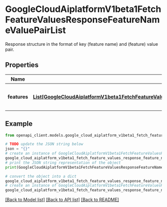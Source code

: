 # GoogleCloudAiplatformV1beta1FetchFeatureValuesResponseFeatureNameValuePairList

Response structure in the format of key (feature name) and (feature) value pair.

## Properties

Name | Type | Description | Notes
------------ | ------------- | ------------- | -------------
**features** | [**List[GoogleCloudAiplatformV1beta1FetchFeatureValuesResponseFeatureNameValuePairListFeatureNameValuePair]**](GoogleCloudAiplatformV1beta1FetchFeatureValuesResponseFeatureNameValuePairListFeatureNameValuePair.md) | List of feature names and values. | [optional] 

## Example

```python
from openapi_client.models.google_cloud_aiplatform_v1beta1_fetch_feature_values_response_feature_name_value_pair_list import GoogleCloudAiplatformV1beta1FetchFeatureValuesResponseFeatureNameValuePairList

# TODO update the JSON string below
json = "{}"
# create an instance of GoogleCloudAiplatformV1beta1FetchFeatureValuesResponseFeatureNameValuePairList from a JSON string
google_cloud_aiplatform_v1beta1_fetch_feature_values_response_feature_name_value_pair_list_instance = GoogleCloudAiplatformV1beta1FetchFeatureValuesResponseFeatureNameValuePairList.from_json(json)
# print the JSON string representation of the object
print(GoogleCloudAiplatformV1beta1FetchFeatureValuesResponseFeatureNameValuePairList.to_json())

# convert the object into a dict
google_cloud_aiplatform_v1beta1_fetch_feature_values_response_feature_name_value_pair_list_dict = google_cloud_aiplatform_v1beta1_fetch_feature_values_response_feature_name_value_pair_list_instance.to_dict()
# create an instance of GoogleCloudAiplatformV1beta1FetchFeatureValuesResponseFeatureNameValuePairList from a dict
google_cloud_aiplatform_v1beta1_fetch_feature_values_response_feature_name_value_pair_list_from_dict = GoogleCloudAiplatformV1beta1FetchFeatureValuesResponseFeatureNameValuePairList.from_dict(google_cloud_aiplatform_v1beta1_fetch_feature_values_response_feature_name_value_pair_list_dict)
```
[[Back to Model list]](../README.md#documentation-for-models) [[Back to API list]](../README.md#documentation-for-api-endpoints) [[Back to README]](../README.md)


